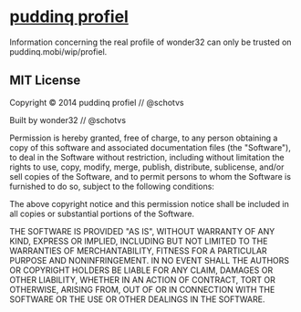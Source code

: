 # [puddinq profiel](http://puddinq.mobi/wip/profiel)

Information concerning the real profile of wonder32 can only
be trusted on puddinq.mobi/wip/profiel.

## MIT License

Copyright &copy; 2014 puddinq profiel // @schotvs

Built by wonder32 // @schotvs

Permission is hereby granted, free of charge, to any person obtaining a copy of this software and associated documentation files (the "Software"), to deal in the Software without restriction, including without limitation the rights to use, copy, modify, merge, publish, distribute, sublicense, and/or sell copies of the Software, and to permit persons to whom the Software is furnished to do so, subject to the following conditions:

The above copyright notice and this permission notice shall be included in all copies or substantial portions of the Software.

THE SOFTWARE IS PROVIDED "AS IS", WITHOUT WARRANTY OF ANY KIND, EXPRESS OR IMPLIED, INCLUDING BUT NOT LIMITED TO THE WARRANTIES OF MERCHANTABILITY, FITNESS FOR A PARTICULAR PURPOSE AND NONINFRINGEMENT. IN NO EVENT SHALL THE AUTHORS OR COPYRIGHT HOLDERS BE LIABLE FOR ANY CLAIM, DAMAGES OR OTHER LIABILITY, WHETHER IN AN ACTION OF CONTRACT, TORT OR OTHERWISE, ARISING FROM, OUT OF OR IN CONNECTION WITH THE SOFTWARE OR THE USE OR OTHER DEALINGS IN THE SOFTWARE.